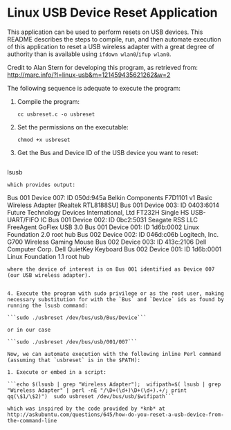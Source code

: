 # Linux USB Device Reset Application

This application can be used to perform resets on USB devices.  This README describes the steps to compile, run, and then automate execution of this application to reset a USB wireless adapter with a great degree of authority than is available using `ifdown wlan0`/`ifup wlan0`.

Credit to Alan Stern for developing this program, as retrieved from: http://marc.info/?l=linux-usb&m=121459435621262&w=2

The following sequence is adequate to execute the program:

1. Compile the program:

   `cc usbreset.c -o usbreset`

2. Set the permissions on the executable:

   `chmod +x usbreset`

3. Get the Bus and Device ID of the USB device you want to reset:

   ```
lsusb
   ```
   which provides output:
   
   ```
Bus 001 Device 007: ID 050d:945a Belkin Components F7D1101 v1 Basic Wireless Adapter [Realtek RTL8188SU]
Bus 001 Device 003: ID 0403:6014 Future Technology Devices International, Ltd FT232H Single HS USB-UART/FIFO IC
Bus 001 Device 002: ID 0bc2:5031 Seagate RSS LLC FreeAgent GoFlex USB 3.0
Bus 001 Device 001: ID 1d6b:0002 Linux Foundation 2.0 root hub
Bus 002 Device 002: ID 046d:c06b Logitech, Inc. G700 Wireless Gaming Mouse
Bus 002 Device 003: ID 413c:2106 Dell Computer Corp. Dell QuietKey Keyboard
Bus 002 Device 001: ID 1d6b:0001 Linux Foundation 1.1 root hub 
   ```
   where the device of interest is on Bus 001 identified as Device 007 (our USB wireless adapter).
   
   
4. Execute the program with sudo privilege or as the root user, making necessary substitution for with the `Bus` and `Device` ids as found by running the lsusb command:

   ```sudo ./usbreset /dev/bus/usb/Bus/Device```
   
   or in our case
   
   ```sudo ./usbreset /dev/bus/usb/001/007```

Now, we can automate execution with the following inline Perl command (assuming that `usbreset` is in the $PATH):

1. Execute or embed in a script:

```echo $(lsusb | grep "Wireless Adapter");  wifipath=$( lsusb | grep "Wireless Adapter" | perl -nE "/\D+(\d+)\D+(\d+).+/; print qq(\$1/\$2)")  sudo usbreset /dev/bus/usb/$wifipath```

which was inspired by the code provided by *knb* at http://askubuntu.com/questions/645/how-do-you-reset-a-usb-device-from-the-command-line

